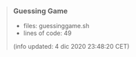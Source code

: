 > ### Guessing Game
>
> - files: guessinggame.sh
> - lines of code: 49
>
> (info updated:  4 dic 2020 23:48:20 CET)
